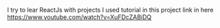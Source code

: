 I try to lear ReactJs with projects
I used tutorial in this project
link in here
https://www.youtube.com/watch?v=XuFDcZABiDQ
